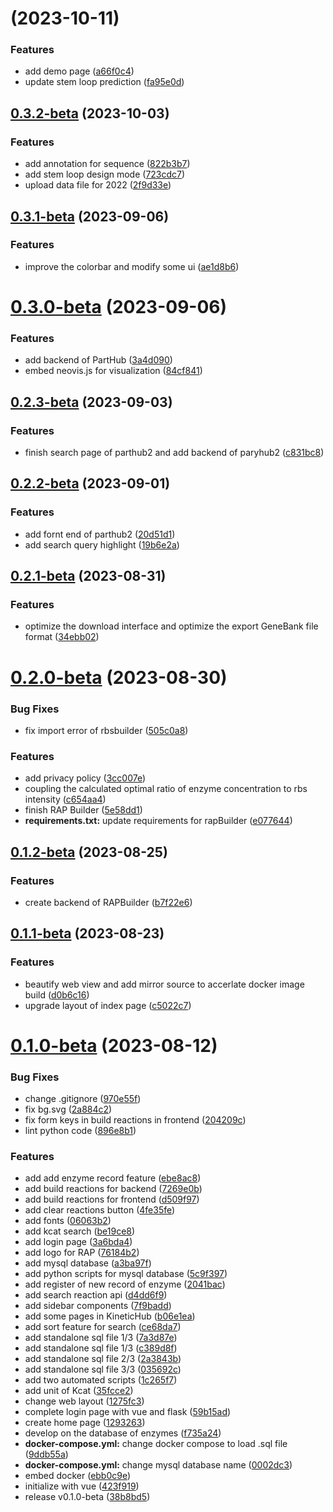 # [](https://gitlab.igem.org/2023/software-tools/fudan/compare/v0.3.2-beta...v) (2023-10-11)


### Features

* add demo page ([a66f0c4](https://gitlab.igem.org/2023/software-tools/fudan/commit/a66f0c4db469d04552c5e7ba2c4ba9f0a4b816e4))
* update stem loop prediction ([fa95e0d](https://gitlab.igem.org/2023/software-tools/fudan/commit/fa95e0d8012de2c3dea2a138f8e13ef542b373f1))



## [0.3.2-beta](https://gitlab.igem.org/2023/software-tools/fudan/compare/v0.3.1-beta...v0.3.2-beta) (2023-10-03)


### Features

* add annotation for sequence ([822b3b7](https://gitlab.igem.org/2023/software-tools/fudan/commit/822b3b7b2e4fd16fb1ce008b7455f0e90e8fd411))
* add stem loop design mode ([723cdc7](https://gitlab.igem.org/2023/software-tools/fudan/commit/723cdc795f0e67acf8068b059e01792569750ce8))
* upload data file for 2022 ([2f9d33e](https://gitlab.igem.org/2023/software-tools/fudan/commit/2f9d33e2c44e82f703abb4ecc9504b10578ce722))



## [0.3.1-beta](https://gitlab.igem.org/2023/software-tools/fudan/compare/v0.3.0-beta...v0.3.1-beta) (2023-09-06)


### Features

* improve the colorbar and modify some ui ([ae1d8b6](https://gitlab.igem.org/2023/software-tools/fudan/commit/ae1d8b6d8e3993636cf24eeba9eae6aaa92d254f))



# [0.3.0-beta](https://gitlab.igem.org/2023/software-tools/fudan/compare/v0.2.3-beta...v0.3.0-beta) (2023-09-06)


### Features

* add backend of PartHub ([3a4d090](https://gitlab.igem.org/2023/software-tools/fudan/commit/3a4d0908f4c854c8330ff2566fbdc0116063d03d))
* embed neovis.js for visualization ([84cf841](https://gitlab.igem.org/2023/software-tools/fudan/commit/84cf841e0aa000529217cab088d5f4f9bb9c03d4))



## [0.2.3-beta](https://gitlab.igem.org/2023/software-tools/fudan/compare/v0.2.2-beta...v0.2.3-beta) (2023-09-03)


### Features

* finish search page of parthub2 and add backend of paryhub2 ([c831bc8](https://gitlab.igem.org/2023/software-tools/fudan/commit/c831bc8ed81c517cb1b49da34db8240904182ef2))



## [0.2.2-beta](https://gitlab.igem.org/2023/software-tools/fudan/compare/v0.2.1-beta...v0.2.2-beta) (2023-09-01)


### Features

* add fornt end of parthub2 ([20d51d1](https://gitlab.igem.org/2023/software-tools/fudan/commit/20d51d15ee52900d0bc590e201c0dabc3bbf8a20))
* add search query highlight ([19b6e2a](https://gitlab.igem.org/2023/software-tools/fudan/commit/19b6e2a5b219829d88ecdced60ce1a33cadbd201))



## [0.2.1-beta](https://gitlab.igem.org/2023/software-tools/fudan/compare/v0.2.0-beta...v0.2.1-beta) (2023-08-31)


### Features

* optimize the download interface and optimize the export GeneBank file format ([34ebb02](https://gitlab.igem.org/2023/software-tools/fudan/commit/34ebb025bd927bb49894b7f045f8efa221bf3596))



# [0.2.0-beta](https://gitlab.igem.org/2023/software-tools/fudan/compare/v0.1.2-beta...v0.2.0-beta) (2023-08-30)


### Bug Fixes

* fix import error of rbsbuilder ([505c0a8](https://gitlab.igem.org/2023/software-tools/fudan/commit/505c0a897e6351684b1659bbf8186689b9f52509))


### Features

* add privacy policy ([3cc007e](https://gitlab.igem.org/2023/software-tools/fudan/commit/3cc007eb42c00d0496a973a50a1d16e5f928d2e0))
* coupling the calculated optimal ratio of enzyme concentration to rbs intensity ([c654aa4](https://gitlab.igem.org/2023/software-tools/fudan/commit/c654aa4edcd9803857131e016007b2208b2a0b35))
* finish RAP Builder ([5e58dd1](https://gitlab.igem.org/2023/software-tools/fudan/commit/5e58dd1de03c4e063294cb4acce8be3c4815f946))
* **requirements.txt:** update requirements for rapBuilder ([e077644](https://gitlab.igem.org/2023/software-tools/fudan/commit/e077644b15e5781219d1f3688e0bc4d217b8ebb9))



## [0.1.2-beta](https://gitlab.igem.org/2023/software-tools/fudan/compare/v0.1.1-beta...v0.1.2-beta) (2023-08-25)


### Features

* create backend of RAPBuilder ([b7f22e6](https://gitlab.igem.org/2023/software-tools/fudan/commit/b7f22e6a1ce06d187dffc74463e8be5beab195ef))



## [0.1.1-beta](https://gitlab.igem.org/2023/software-tools/fudan/compare/v0.1.0-beta...v0.1.1-beta) (2023-08-23)


### Features

* beautify web view and add mirror source to accerlate docker image build ([d0b6c16](https://gitlab.igem.org/2023/software-tools/fudan/commit/d0b6c16d45a2885f619a0d5cdaba24fc0e8811eb))
* upgrade layout of index page ([c5022c7](https://gitlab.igem.org/2023/software-tools/fudan/commit/c5022c753155380f03ce939d152065442f206587))



# [0.1.0-beta](https://gitlab.igem.org/2023/software-tools/fudan/compare/423f919c132ce9ee95f0d53f2d44dd12c6b7bc34...v0.1.0-beta) (2023-08-12)


### Bug Fixes

* change .gitignore ([970e55f](https://gitlab.igem.org/2023/software-tools/fudan/commit/970e55fe0cadc86bddc477cd2764c95313c3e51a))
* fix bg.svg ([2a884c2](https://gitlab.igem.org/2023/software-tools/fudan/commit/2a884c21975c8a67544b972b10626a1f308da583))
* fix form keys in build reactions in frontend ([204209c](https://gitlab.igem.org/2023/software-tools/fudan/commit/204209c70e8b61869f8792b785bf329bc916afc5))
* lint python code ([896e8b1](https://gitlab.igem.org/2023/software-tools/fudan/commit/896e8b1d3c0f375833ed60ca0b3c551ca1f271c0))


### Features

* add add enzyme record feature ([ebe8ac8](https://gitlab.igem.org/2023/software-tools/fudan/commit/ebe8ac805da48ca931da42eacc2b0fd2921f53df))
* add build reactions for backend ([7269e0b](https://gitlab.igem.org/2023/software-tools/fudan/commit/7269e0b670d8f109cbfa5eca9a82041518312962))
* add build reactions for frontend ([d509f97](https://gitlab.igem.org/2023/software-tools/fudan/commit/d509f979a67c02b1865d7f56e3adbce4bb52ad4a))
* add clear reactions button ([4fe35fe](https://gitlab.igem.org/2023/software-tools/fudan/commit/4fe35fe2627bea9b17b0985f95cc487d125d8dc6))
* add fonts ([06063b2](https://gitlab.igem.org/2023/software-tools/fudan/commit/06063b225271d8496aba2773b1146d9e945d0264))
* add kcat search ([be19ce8](https://gitlab.igem.org/2023/software-tools/fudan/commit/be19ce82d90437ae05716b926b9fec7fda8ddc38))
* add login page ([3a6bda4](https://gitlab.igem.org/2023/software-tools/fudan/commit/3a6bda4faae0bc2e8d867ac65b40fcd9e83d9a76))
* add logo for RAP ([76184b2](https://gitlab.igem.org/2023/software-tools/fudan/commit/76184b203c62701c17aba5b1f9492ef7b6ed3e66))
* add mysql database ([a3ba97f](https://gitlab.igem.org/2023/software-tools/fudan/commit/a3ba97ff9ed52a4a341c0212eb9e36f9cedfa7be))
* add python scripts for mysql database ([5c9f397](https://gitlab.igem.org/2023/software-tools/fudan/commit/5c9f39738113b8dec9a3bd35e0308ed100f33787))
* add register of new record of enzyme ([2041bac](https://gitlab.igem.org/2023/software-tools/fudan/commit/2041bacbee975eac7fdf2edf97489f33bc7723fc))
* add search reaction api ([d4dd6f9](https://gitlab.igem.org/2023/software-tools/fudan/commit/d4dd6f9496fcdfceca835ec8b50bc0aec7ee430a))
* add sidebar components ([7f9badd](https://gitlab.igem.org/2023/software-tools/fudan/commit/7f9baddec60dd72600ca7f5cbad288de4429c5ce))
* add some pages in KineticHub ([b06e1ea](https://gitlab.igem.org/2023/software-tools/fudan/commit/b06e1eaa21993aefd5492c18667f3d898b3eca21))
* add sort feature for search ([ce68da7](https://gitlab.igem.org/2023/software-tools/fudan/commit/ce68da73d9a03e45228bf0c46dd09e00a972636f))
* add standalone sql file 1/3 ([7a3d87e](https://gitlab.igem.org/2023/software-tools/fudan/commit/7a3d87ec9bd07828b0c82fd9f597a423861886a9))
* add standalone sql file 1/3 ([c389d8f](https://gitlab.igem.org/2023/software-tools/fudan/commit/c389d8fe481a7b7451cfe348ef9ff071c52308ce))
* add standalone sql file 2/3 ([2a3843b](https://gitlab.igem.org/2023/software-tools/fudan/commit/2a3843b3a4ae0f8c67ab5b62b65d2c61233bf09d))
* add standalone sql file 3/3 ([035692c](https://gitlab.igem.org/2023/software-tools/fudan/commit/035692c4367950229b25ff684f14512f44f30306))
* add two automated scripts ([1c265f7](https://gitlab.igem.org/2023/software-tools/fudan/commit/1c265f7464ffc52d9de4b087c98ea59d85d230cb))
* add unit of Kcat ([35fcce2](https://gitlab.igem.org/2023/software-tools/fudan/commit/35fcce2b80a96156ca2c9024f1e873140cd8169b))
* change web layout ([1275fc3](https://gitlab.igem.org/2023/software-tools/fudan/commit/1275fc39383c7d9dab504463fd6fdea3422bab15))
* complete login page with vue and flask ([59b15ad](https://gitlab.igem.org/2023/software-tools/fudan/commit/59b15ade758daa5bef300f8d3cef90977af1cafe))
* create home page ([1293263](https://gitlab.igem.org/2023/software-tools/fudan/commit/12932636c6b037a380999e7093cfa36ee9291cda))
* develop on the database of enzymes ([f735a24](https://gitlab.igem.org/2023/software-tools/fudan/commit/f735a24a267d2bb667d22dfea7b4221ad2ce40c9))
* **docker-compose.yml:** change docker compose to load .sql file ([9ddb55a](https://gitlab.igem.org/2023/software-tools/fudan/commit/9ddb55ad35bc65a68de43f84ecc36644cc6f1f2d))
* **docker-compose.yml:** change mysql database name ([0002dc3](https://gitlab.igem.org/2023/software-tools/fudan/commit/0002dc3fc1867b0d58501e5c3bb527bffb65271e))
* embed docker ([ebb0c9e](https://gitlab.igem.org/2023/software-tools/fudan/commit/ebb0c9e84f17372f2bf2569f85f510cf38423428))
* initialize with vue ([423f919](https://gitlab.igem.org/2023/software-tools/fudan/commit/423f919c132ce9ee95f0d53f2d44dd12c6b7bc34))
* release v0.1.0-beta ([38b8bd5](https://gitlab.igem.org/2023/software-tools/fudan/commit/38b8bd533a89de0c35de8af379213d0ff3505d44))



